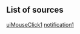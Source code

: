 ## List of sources

[uiMouseClick1](https://pixabay.com/sound-effects/ui-mouse-click-366460/)
[notification1](https://pixabay.com/sound-effects/new-notification-09-352705/)

